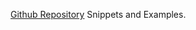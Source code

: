 [Github Repository](https://github.com/RussellAbraham/javascript/tree/master/scripts)
Snippets and Examples.
